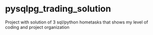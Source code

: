 # pysqlpg_trading_solution
Project with solution of 3 sql/python hometasks that shows my level of coding and project organization
